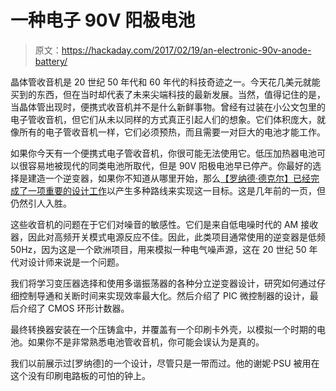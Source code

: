# 一种电子 90V 阳极电池

> 原文：<https://hackaday.com/2017/02/19/an-electronic-90v-anode-battery/>

晶体管收音机是 20 世纪 50 年代和 60 年代的科技奇迹之一。今天花几美元就能买到的东西，但在当时却代表了未来尖端科技的最新发展。当然，值得记住的是，当晶体管出现时，便携式收音机并不是什么新鲜事物。曾经有过装在小公文包里的电子管收音机，但它们从未以同样的方式真正引起人们的想象。它们体积庞大，就像所有的电子管收音机一样，它们必须预热，而且需要一对巨大的电池才能工作。

如果你今天有一个便携式电子管收音机，你很可能无法使用它。低压加热器电池可以很容易地被现代的同类电池所取代，但是 90V 阳极电池早已停产。你最好的选择是建造一个逆变器，如果你不知道从哪里开始，那么[【罗纳德·德克尔】已经完成了一项重要的设计工作](http://www.dos4ever.com/battery/battery.html)以产生多种路线来实现这一目标。这是几年前的一页，但仍然引人入胜。

这些收音机的问题在于它们对噪音的敏感性。它们是来自低电噪时代的 AM 接收器，因此对高频开关模式电源反应不佳。因此，此类项目通常使用的逆变器是低频 50Hz，因为这是一个欧洲项目，用来模拟一种电气噪声源，这在 20 世纪 50 年代对设计师来说是一个问题。

我们将学习变压器选择和使用多谐振荡器的各种分立逆变器设计，研究如何通过仔细控制导通和关断时间来实现效率最大化。然后介绍了 PIC 微控制器的设计，最后介绍了 CMOS 环形计数器。

最终转换器安装在一个压铸盒中，并覆盖有一个印刷卡外壳，以模拟一个时期的电池。如果你不是非常熟悉电池管收音机，你可能会误认为是真的。

我们以前展示过[罗纳德]的一个设计，尽管只是一带而过。他的谢妮·PSU 被用在这个没有印刷电路板的可怕的钟上。